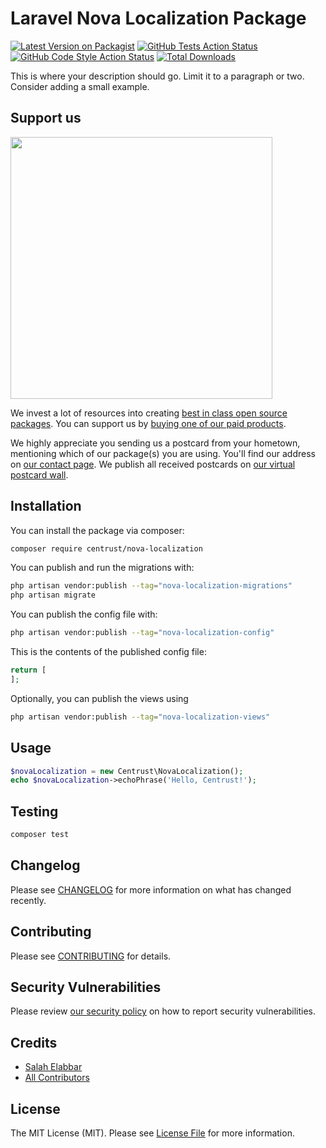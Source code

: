 # Laravel Nova Localization Package

[![Latest Version on Packagist](https://img.shields.io/packagist/v/centrust/nova-localization.svg?style=flat-square)](https://packagist.org/packages/centrust/nova-localization)
[![GitHub Tests Action Status](https://img.shields.io/github/actions/workflow/status/centrust/nova-localization/run-tests.yml?branch=main&label=tests&style=flat-square)](https://github.com/centrust/nova-localization/actions?query=workflow%3Arun-tests+branch%3Amain)
[![GitHub Code Style Action Status](https://img.shields.io/github/actions/workflow/status/centrust/nova-localization/fix-php-code-style-issues.yml?branch=main&label=code%20style&style=flat-square)](https://github.com/centrust/nova-localization/actions?query=workflow%3A"Fix+PHP+code+style+issues"+branch%3Amain)
[![Total Downloads](https://img.shields.io/packagist/dt/centrust/nova-localization.svg?style=flat-square)](https://packagist.org/packages/centrust/nova-localization)

This is where your description should go. Limit it to a paragraph or two. Consider adding a small example.

## Support us

[<img src="https://github-ads.s3.eu-central-1.amazonaws.com/nova-localization.jpg?t=1" width="419px" />](https://spatie.be/github-ad-click/nova-localization)

We invest a lot of resources into creating [best in class open source packages](https://spatie.be/open-source). You can support us by [buying one of our paid products](https://spatie.be/open-source/support-us).

We highly appreciate you sending us a postcard from your hometown, mentioning which of our package(s) you are using. You'll find our address on [our contact page](https://spatie.be/about-us). We publish all received postcards on [our virtual postcard wall](https://spatie.be/open-source/postcards).

## Installation

You can install the package via composer:

```bash
composer require centrust/nova-localization
```

You can publish and run the migrations with:

```bash
php artisan vendor:publish --tag="nova-localization-migrations"
php artisan migrate
```

You can publish the config file with:

```bash
php artisan vendor:publish --tag="nova-localization-config"
```

This is the contents of the published config file:

```php
return [
];
```

Optionally, you can publish the views using

```bash
php artisan vendor:publish --tag="nova-localization-views"
```

## Usage

```php
$novaLocalization = new Centrust\NovaLocalization();
echo $novaLocalization->echoPhrase('Hello, Centrust!');
```

## Testing

```bash
composer test
```

## Changelog

Please see [CHANGELOG](CHANGELOG.md) for more information on what has changed recently.

## Contributing

Please see [CONTRIBUTING](CONTRIBUTING.md) for details.

## Security Vulnerabilities

Please review [our security policy](../../security/policy) on how to report security vulnerabilities.

## Credits

- [Salah Elabbar](https://github.com/centrust)
- [All Contributors](../../contributors)

## License

The MIT License (MIT). Please see [License File](LICENSE.md) for more information.
